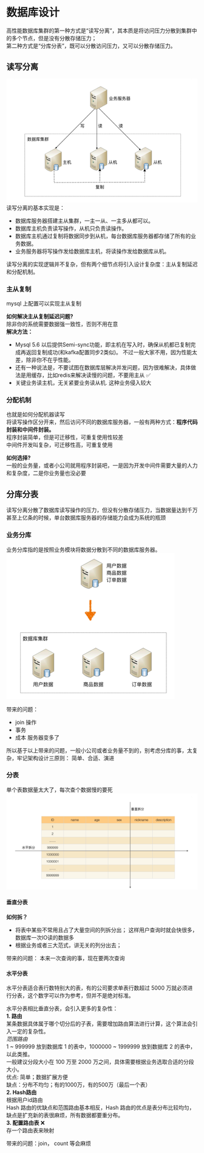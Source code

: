 # 数据库设计
高性能数据库集群的第一种方式是“读写分离”，其本质是将访问压力分散到集群中的多个节点，但是没有分散存储压力；  
第二种方式是“分库分表”，既可以分散访问压力，又可以分散存储压力。
## 读写分离

![img.png](assets/img1.png)  
读写分离的基本实现是：  
- 数据库服务器搭建主从集群，一主一从、一主多从都可以。  
- 数据库主机负责读写操作，从机只负责读操作。  
- 数据库主机通过复制将数据同步到从机，每台数据库服务器都存储了所有的业务数据。  
- 业务服务器将写操作发给数据库主机，将读操作发给数据库从机。

读写分离的实现逻辑并不复杂，但有两个细节点将引入设计复杂度：主从复制延迟和分配机制。

### 主从复制
mysql 上配置可以实现主从复制  

**如何解决主从复制延迟问题?**  
除非你的系统需要数据强一致性，否则不用在意  
**解决方法：**  
- Mysql 5.6 以后提供Semi-sync功能，即主机在写入时，确保从机都已复制完成再返回复制成功(和kafka配置同步2类似)。
不过一般大家不用，因为性能太差，除非你不在乎性能。  
- 还有一种说法是，不要试图在数据库层解决并发问题，因为很难解决，具体做法是用缓存，比如redis来解决读慢的问题，不要用主从 ✅
- 关键业务读主机，无关紧要业务读从机.  这种业务侵入较大

### 分配机制
也就是如何分配机器读写  
将读写操作区分开来，然后访问不同的数据库服务器，一般有两种方式：**程序代码封装和中间件封装。**  
程序封装简单，但是可迁移性，可重复使用性较差  
中间件开发叫复杂，可迁移性高，可重复使用  

**如何选择?**  
一般的业务量，或者小公司就用程序封装吧，一是因为开发中间件需要大量的人力和复杂度，二是你业务量也没必要  

## 分库分表
读写分离分散了数据库读写操作的压力，但没有分散存储压力，当数据量达到千万甚至上亿条的时候，单台数据库服务器的存储能力会成为系统的瓶颈  

### 业务分库
业务分库指的是按照业务模块将数据分散到不同的数据库服务器。  
![img.png](assets/img2.png)  

带来的问题：  
- join 操作
- 事务
- 成本  服务器变多了

所以基于以上带来的问题，一般小公司或者业务量不到的，别考虑分库的事，太复杂，牢记架构设计三原则：
简单、合适、演进

### 分表
单个表数据量太大了，每次查个数据慢的要死  
![img.png](assets/img3.png)
#### 垂直分表
**如何拆？**  
- 将表中某些不常用且占了大量空间的列拆分出；  这样用户查询时就会快很多，数据库一次IO读的数据多  
- 根据业务或者三大范式，讲无关的列分出去；

带来的问题： 本来一次查询的事，现在要两次查询

#### 水平分表
水平分表适合表行数特别大的表，有的公司要求单表行数超过 5000 万就必须进行分表，这个数字可以作为参考，但并不是绝对标准。  

水平分表相比垂直分表，会引入更多的复杂性：  
**1. 路由**  
某条数据具体属于哪个切分后的子表，需要增加路由算法进行计算，这个算法会引入一定的复杂性。  
*范围路由*   
1 ~ 999999 放到数据库 1 的表中，1000000 ~ 1999999 放到数据库 2 的表中，以此类推。  
一般建议分段大小在 100 万至 2000 万之间，具体需要根据业务选取合适的分段大小。  
优点: 简单；数据扩展方便  
缺点：分布不均匀；有的1000万，有的500万（最后一个表）  
**2. Hash路由**  
根据用户id路由  
Hash 路由的优缺点和范围路由基本相反，Hash 路由的优点是表分布比较均匀，缺点是扩充新的表很麻烦，所有数据都要重分布。  
**3. 配置路由表** ❌  
存一个路由表来映射     

带来的问题：join， count 等会麻烦


